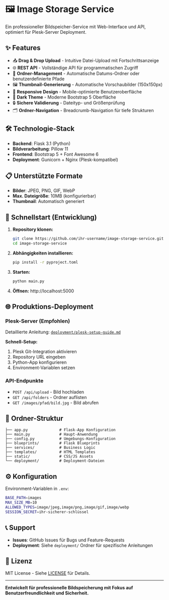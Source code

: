 
# 🖼️ Image Storage Service

Ein professioneller Bildspeicher-Service mit Web-Interface und API, optimiert für Plesk-Server Deployment.

## ✨ Features

- 📤 **Drag & Drop Upload** - Intuitive Datei-Upload mit Fortschrittsanzeige
- 🌐 **REST API** - Vollständige API für programmatischen Zugriff
- 📁 **Ordner-Management** - Automatische Datums-Ordner oder benutzerdefinierte Pfade
- 🖼️ **Thumbnail-Generierung** - Automatische Vorschaubilder (150x150px)
- 📱 **Responsive Design** - Mobile-optimierte Benutzeroberfläche
- 🎨 **Dark Theme** - Moderne Bootstrap 5 Oberfläche
- 🔒 **Sichere Validierung** - Dateityp- und Größenprüfung
- 🗂️ **Ordner-Navigation** - Breadcrumb-Navigation für tiefe Strukturen

## 🛠️ Technologie-Stack

- **Backend**: Flask 3.1 (Python)
- **Bildverarbeitung**: Pillow 11
- **Frontend**: Bootstrap 5 + Font Awesome 6
- **Deployment**: Gunicorn + Nginx (Plesk-kompatibel)

## 📋 Unterstützte Formate

- **Bilder**: JPEG, PNG, GIF, WebP
- **Max. Dateigröße**: 10MB (konfigurierbar)
- **Thumbnail**: Automatisch generiert

## 🚀 Schnellstart (Entwicklung)

1. **Repository klonen:**
   ```bash
   git clone https://github.com/ihr-username/image-storage-service.git
   cd image-storage-service
   ```

2. **Abhängigkeiten installieren:**
   ```bash
   pip install -r pyproject.toml
   ```

3. **Starten:**
   ```bash
   python main.py
   ```

4. **Öffnen:** http://localhost:5000

## 🌐 Produktions-Deployment

### Plesk-Server (Empfohlen)

Detaillierte Anleitung: [`deployment/plesk-setup-guide.md`](deployment/plesk-setup-guide.md)

**Schnell-Setup:**
1. Plesk Git-Integration aktivieren
2. Repository URL eingeben
3. Python-App konfigurieren
4. Environment-Variablen setzen

### API-Endpunkte

- `POST /api/upload` - Bild hochladen
- `GET /api/folders` - Ordner auflisten  
- `GET /images/pfad/bild.jpg` - Bild abrufen

## 📁 Ordner-Struktur

```
├── app.py              # Flask-App Konfiguration
├── main.py             # Haupt-Anwendung
├── config.py           # Umgebungs-Konfiguration
├── blueprints/         # Flask Blueprints
├── services/           # Business Logic
├── templates/          # HTML Templates
├── static/             # CSS/JS Assets
└── deployment/         # Deployment-Dateien
```

## ⚙️ Konfiguration

Environment-Variablen in `.env`:

```bash
BASE_PATH=images
MAX_SIZE_MB=10
ALLOWED_TYPES=image/jpeg,image/png,image/gif,image/webp
SESSION_SECRET=ihr-sicherer-schlüssel
```

## 📞 Support

- **Issues**: GitHub Issues für Bugs und Feature-Requests
- **Deployment**: Siehe `deployment/` Ordner für spezifische Anleitungen

## 📄 Lizenz

MIT License - Siehe [LICENSE](LICENSE) für Details.

---

**Entwickelt für professionelle Bildspeicherung mit Fokus auf Benutzerfreundlichkeit und Sicherheit.**
